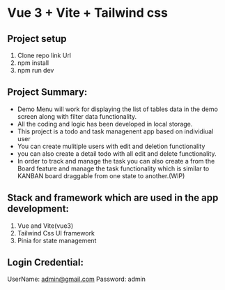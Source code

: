 # Vue 3 + Vite + Tailwind css

 
## Project setup

1. Clone repo link Url
2. npm install
3. npm run dev


## Project Summary:
- Demo Menu will work for displaying the list of tables data in the demo screen along with filter data functionality.
- All the coding and logic has been developed in local storage.
- This project is a todo and task managenent app based on individiual user
- You can create mulitiple users with edit and deletion functionality 
- you can also create a detail todo with all edit and delete functionality.
- In order to track and manage the task you can also create a from the Board feature and manage the task functionality which is similar to KANBAN board draggable from one state to another.(WIP)

## Stack and framework which are used in the app development:
1. Vue and Vite(vue3)
2. Tailwind Css UI framework
3. Pinia for state management


## Login Credential:
 UserName: admin@gmail.com 
 Password: admin
